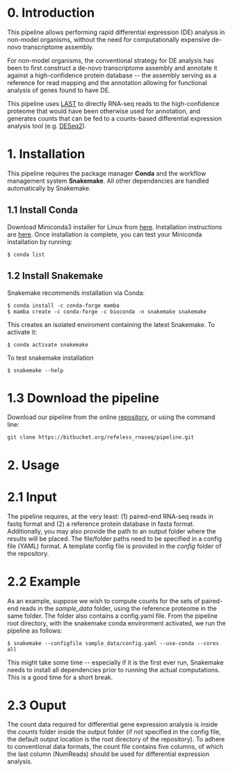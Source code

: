 # 0. Introduction
This pipeline allows performing rapid differential expression (DE) analysis in non-model organisms, without the need for computationally expensive de-novo transcriptome assembly. 

For non-model organisms, the conventional strategy for DE analysis has been to first construct a de-novo transcriptome assembly and annotate it against a high-confidence protein database -- the assembly serving as a reference for read mapping and the annotation allowing for functional analysis of genes found to have DE. 

This pipeline uses [LAST](http://last.cbrc.jp) to directly RNA-seq reads to the high-confidence proteome that would have been otherwise used for annotation, and generates counts that can be fed to a counts-based differential expression analysis tool (e.g. [DESeq2](https://bioconductor.org/packages/release/bioc/html/DESeq2.html)).
# 1. Installation
This pipeline requires the package manager **Conda** and the workflow management system **Snakemake**.
All other dependencies are handled automatically by Snakemake.
## 1.1 Install Conda 
Download Miniconda3  installer for Linux from  [here](https://docs.conda.io/en/latest/miniconda.html#linux-installers).
Installation instructions are [here](https://conda.io/projects/conda/en/latest/user-guide/install/linux.html).
Once installation is complete, you can test your Miniconda installation by running:
```
$ conda list
```

## 1.2 Install Snakemake
Snakemake recommends installation via Conda:
```
$ conda install -c conda-forge mamba
$ mamba create -c conda-forge -c bioconda -n snakemake snakemake
```
This creates an isolated enviroment containing the latest Snakemake. To activate it:
```
$ conda activate snakemake
```
To test snakemake installation 
```
$ snakemake --help
```

# 1.3 Download the pipeline
Download our pipeline from the online [repository](https://bitbucket.org/refeless_rnaseq/pipeline), or using the command line:
```
git clone https://bitbucket.org/refeless_rnaseq/pipeline.git
```
# 2. Usage

# 2.1 Input
The pipeline requires, at the very least: (1) paired-end RNA-seq reads in fastq format and (2) a reference protein database in fasta format. Additionally, you may also provide the path to an output folder where the results will be placed. The file/folder paths need to be specified in a config file (YAML) format. A template config file is provided in the *config* folder of the repository. 

# 2.2 Example
As an example, suppose we wish to compute counts for the sets of paired-end reads in the *sample_data* folder, using the reference proteome in the same folder. The folder also contains a config.yaml file. From the pipeline root directory, with the snakemake conda environment activated, we run the pipeline as follows:

```
$ snakemake --configfile sample_data/config.yaml --use-conda --cores all 
```
This might take some time -- especially if it is the first ever run, Snakemake needs to install all dependencies prior to running the actual computations. This is a good time for a short break.

# 2.3 Ouput
The count data required for differential gene expression analysis is inside the *counts* folder inside the output folder (if not specified in the config file, the default output location is the root directory of the repository). To adhere to conventional data formats, the count file contains five columns, of which the last column (NumReads) should be used for differential expression analysis.





